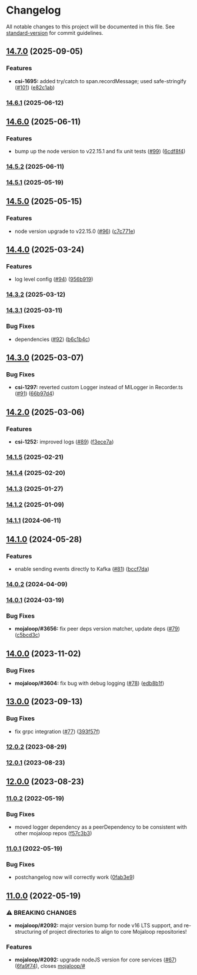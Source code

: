 # Changelog

All notable changes to this project will be documented in this file. See [standard-version](https://github.com/conventional-changelog/standard-version) for commit guidelines.

## [14.7.0](https://github.com/mojaloop/event-sdk/compare/v14.6.1...v14.7.0) (2025-09-05)


### Features

* **csi-1695:** added try/catch to span.recordMessage; used safe-stringify ([#101](https://github.com/mojaloop/event-sdk/issues/101)) ([e82c1ab](https://github.com/mojaloop/event-sdk/commit/e82c1ab789c3e4b7b81c17ce4e64dbd460e5efba))

### [14.6.1](https://github.com/mojaloop/event-sdk/compare/v14.6.0...v14.6.1) (2025-06-12)

## [14.6.0](https://github.com/mojaloop/event-sdk/compare/v14.5.2...v14.6.0) (2025-06-11)


### Features

* bump up the node version to v22.15.1 and fix unit tests ([#99](https://github.com/mojaloop/event-sdk/issues/99)) ([6cdf8f4](https://github.com/mojaloop/event-sdk/commit/6cdf8f4b7377836cc07c670c0626e06f0a5830f3))

### [14.5.2](https://github.com/mojaloop/event-sdk/compare/v14.5.1...v14.5.2) (2025-06-11)

### [14.5.1](https://github.com/mojaloop/event-sdk/compare/v14.5.0...v14.5.1) (2025-05-19)

## [14.5.0](https://github.com/mojaloop/event-sdk/compare/v14.4.0...v14.5.0) (2025-05-15)


### Features

* node version upgrade to v22.15.0 ([#96](https://github.com/mojaloop/event-sdk/issues/96)) ([c7c771e](https://github.com/mojaloop/event-sdk/commit/c7c771e793b6521d373d2ffd8f3ff3c12cdc9bf3))

## [14.4.0](https://github.com/mojaloop/event-sdk/compare/v14.3.2...v14.4.0) (2025-03-24)


### Features

* log level config ([#94](https://github.com/mojaloop/event-sdk/issues/94)) ([956b919](https://github.com/mojaloop/event-sdk/commit/956b919d6033f14ec23c348e3902f7c89957790b))

### [14.3.2](https://github.com/mojaloop/event-sdk/compare/v14.3.1...v14.3.2) (2025-03-12)

### [14.3.1](https://github.com/mojaloop/event-sdk/compare/v14.3.0...v14.3.1) (2025-03-11)


### Bug Fixes

* dependencies ([#92](https://github.com/mojaloop/event-sdk/issues/92)) ([b6c1b4c](https://github.com/mojaloop/event-sdk/commit/b6c1b4c29e20199851610357c1b7a7669cf390aa))

## [14.3.0](https://github.com/mojaloop/event-sdk/compare/v14.2.0...v14.3.0) (2025-03-07)


### Bug Fixes

* **csi-1297:** reverted custom Logger instead of MlLogger in Recorder.ts ([#91](https://github.com/mojaloop/event-sdk/issues/91)) ([66b97d4](https://github.com/mojaloop/event-sdk/commit/66b97d4d671a7eb9cc8294742327e6625819d98c))

## [14.2.0](https://github.com/mojaloop/event-sdk/compare/v14.1.5...v14.2.0) (2025-03-06)


### Features

* **csi-1252:** improved logs ([#89](https://github.com/mojaloop/event-sdk/issues/89)) ([f3ece7a](https://github.com/mojaloop/event-sdk/commit/f3ece7aefd81f98f629c86f52326160cd0ed130a))

### [14.1.5](https://github.com/mojaloop/event-sdk/compare/v14.1.4...v14.1.5) (2025-02-21)

### [14.1.4](https://github.com/mojaloop/event-sdk/compare/v14.1.3...v14.1.4) (2025-02-20)

### [14.1.3](https://github.com/mojaloop/event-sdk/compare/v14.1.2...v14.1.3) (2025-01-27)

### [14.1.2](https://github.com/mojaloop/event-sdk/compare/v14.1.1...v14.1.2) (2025-01-09)

### [14.1.1](https://github.com/mojaloop/event-sdk/compare/v14.1.0...v14.1.1) (2024-06-11)

## [14.1.0](https://github.com/mojaloop/event-sdk/compare/v14.0.3-snapshot.4...v14.1.0) (2024-05-28)


### Features

* enable sending events directly to Kafka ([#81](https://github.com/mojaloop/event-sdk/issues/81)) ([bccf7da](https://github.com/mojaloop/event-sdk/commit/bccf7da76e3fc24ca1b590cb3b5b9729468f230a))

### [14.0.2](https://github.com/mojaloop/event-sdk/compare/v14.0.1...v14.0.2) (2024-04-09)

### [14.0.1](https://github.com/mojaloop/event-sdk/compare/v14.0.0...v14.0.1) (2024-03-19)


### Bug Fixes

* **mojaloop/#3656:** fix peer deps version matcher, update deps ([#79](https://github.com/mojaloop/event-sdk/issues/79)) ([c5bcd3c](https://github.com/mojaloop/event-sdk/commit/c5bcd3cc3a53d1e7e8f767c12fd2952713884ed4))

## [14.0.0](https://github.com/mojaloop/event-sdk/compare/v13.0.0...v14.0.0) (2023-11-02)


### Bug Fixes

* **mojaloop/#3604:** fix bug with debug logging ([#78](https://github.com/mojaloop/event-sdk/issues/78)) ([edb8b1f](https://github.com/mojaloop/event-sdk/commit/edb8b1fa7d5db9dbcdb4770c8c73fa8ae3fd05b6))

## [13.0.0](https://github.com/mojaloop/event-sdk/compare/v12.0.2...v13.0.0) (2023-09-13)


### Bug Fixes

* fix grpc integration ([#77](https://github.com/mojaloop/event-sdk/issues/77)) ([393f57f](https://github.com/mojaloop/event-sdk/commit/393f57fb7db8df896d075c8adf5683f5d8d3d7e8))

### [12.0.2](https://github.com/mojaloop/event-sdk/compare/v12.0.1...v12.0.2) (2023-08-29)

### [12.0.1](https://github.com/mojaloop/event-sdk/compare/v12.0.0...v12.0.1) (2023-08-23)

## [12.0.0](https://github.com/mojaloop/event-sdk/compare/v11.0.2...v12.0.0) (2023-08-23)

### [11.0.2](https://github.com/mojaloop/event-sdk/compare/v11.0.1...v11.0.2) (2022-05-19)


### Bug Fixes

* moved logger dependency as a peerDependency to be consistent with other mojaloop repos ([f57c3b3](https://github.com/mojaloop/event-sdk/commit/f57c3b3d93f71ada014cb048a4f269a54827da1e))

### [11.0.1](https://github.com/mojaloop/event-sdk/compare/v11.0.0...v11.0.1) (2022-05-19)


### Bug Fixes

* postchangelog now will correctly work ([0fab3e9](https://github.com/mojaloop/event-sdk/commit/0fab3e97e2c6d2894b2f8992cc750afe4777d840))

## [11.0.0](https://github.com/mojaloop/event-sdk/compare/v10.7.2...v11.0.0) (2022-05-19)


### ⚠ BREAKING CHANGES

* **mojaloop/#2092:** major version bump for node v16 LTS support, and re-structuring of project directories to align to core Mojaloop repositories!

### Features

* **mojaloop/#2092:** upgrade nodeJS version for core services ([#67](https://github.com/mojaloop/event-sdk/issues/67)) ([6fa9f74](https://github.com/mojaloop/event-sdk/commit/6fa9f74a54b7288f93244112528a22f39823cb98)), closes [mojaloop/#](https://github.com/mojaloop/project/issues/)

